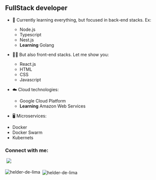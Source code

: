 ## FullStack developer
- 🌱 Currently learning everything, but focused in back-end stacks. Ex:
  <ul>
  <li>Node.js</li>
  <li>Typescript</li>
  <li>Nest.js</li>
  <li><strong>Learning</strong> Golang</li>
  </ul>

- 🙋‍♂️ But also front-end stacks. Let me show you:
  <ul>
  <li>React.js</li>
  <li>HTML</li>
  <li>CSS</li>
  <li>Javascript</li>
  </ul>

- ☁️ Cloud technologies:
   <ul>
  <li>Google Cloud Platform</li>
  <li><strong>Learning</strong> Amazon Web Services</li>
  </ul>
  
 - 🖥️ Microservices:
 <ul>
  <li>Docker</li>
  <li>Docker Swarm</li>
  <li>Kubernets</li>
  </ul>

### Connect with me:
​
<a href="https://www.linkedin.com/in/hélder-de-lima-da-silva/">
<img src="https://img.shields.io/badge/linkedin-%230077B5.svg?&style=for-the-badge&logo=linkedin&logoColor=white ">
</a>
<br />
<br />
&nbsp;<img align="center" src="https://github-readme-stats.vercel.app/api?username=helder-stack&theme=tokyonight" alt="helder-de-lima" />
<img align="left" src="https://github-readme-stats.vercel.app/api/top-langs/?username=helder-stack&layout=compact&hide=html&theme=tokyonight" alt="helder-de-lima" />
